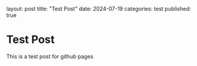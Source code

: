layout: post
title: "Test Post"
date: 2024-07-19
categories: test
published: true

# Test Post
This is a test post for github pages
